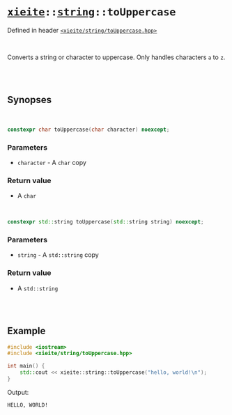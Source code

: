# [`xieite`](../../README.md)`::`[`string`](../../docs/string.md)`::toUppercase`
Defined in header [`<xieite/string/toUppercase.hpp>`](../../include/xieite/string/toUppercase.hpp)

<br/>

Converts a string or character to uppercase. Only handles characters `a` to `z`.

<br/><br/>

## Synopses

<br/>

```cpp
constexpr char toUppercase(char character) noexcept;
```
### Parameters
- `character` - A `char` copy
### Return value
- A `char`

<br/>

```cpp
constexpr std::string toUppercase(std::string string) noexcept;
```
### Parameters
- `string` - A `std::string` copy
### Return value
- A `std::string`

<br/><br/>

## Example
```cpp
#include <iostream>
#include <xieite/string/toUppercase.hpp>

int main() {
	std::cout << xieite::string::toUppercase("hello, world!\n");
}
```
Output:
```
HELLO, WORLD!
```
